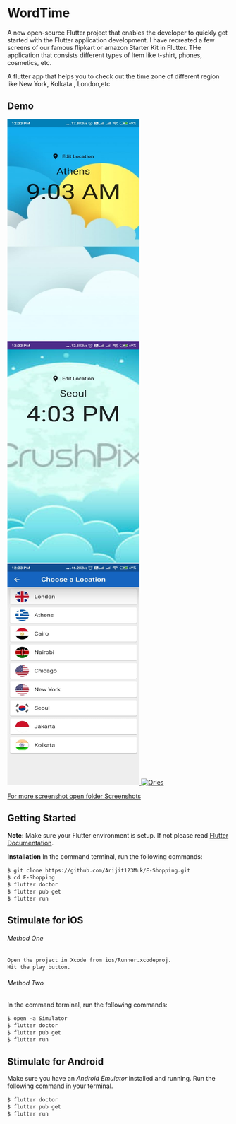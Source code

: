 # WordTime
A new open-source Flutter project that enables the developer to quickly get started with the Flutter application development. I have recreated a few screens of our famous flipkart or amazon Starter Kit in Flutter.
THe application that consists different types of Item like t-shirt, phones, cosmetics, etc.

A flutter app that helps you to check out the time zone of different region like New York, Kolkata , London,etc

## Demo ##

<a href="https://github.com/Arijit123Muk/FunGaming/tree/master/ScreenShot">
         <img alt="Qries" src="https://github.com/Arijit123Muk/WordTime/blob/master/Screenshot/2.jpeg"
         width=300" height="500">
                                
<a href="https://github.com/Arijit123Muk/FunGaming/tree/master/ScreenShot">
         <img alt="Qries" src="https://github.com/Arijit123Muk/WordTime/blob/master/Screenshot/3.jpeg"
         width=300" height="500">                
<a href="https://github.com/Arijit123Muk/FunGaming/tree/master/ScreenShot">
         <img alt="Qries" src="https://github.com/Arijit123Muk/WordTime/blob/master/Screenshot/4.jpeg"
         width=300" height="500">
 <a href="https://github.com/Arijit123Muk/FunGaming/tree/master/ScreenShot">
         <img alt="Qries" src="https://github.com/Arijit123Muk/WordTime/blob/master/Screenshot/1.gif"
         width=300" height="500">  

         
For more screenshot open folder Screenshots </a>

## Getting Started ##
 __Note:__ Make sure your Flutter environment is setup. If not please read <a href="https://flutter.dev/docs">Flutter Documentation</a>.

__Installation__
In the command terminal, run the following commands:
```git
$ git clone https://github.com/Arijit123Muk/E-Shopping.git
$ cd E-Shopping
$ flutter doctor
$ flutter pub get
$ flutter run
```

## Stimulate for iOS ##

###### Method One ######
```
Open the project in Xcode from ios/Runner.xcodeproj.
Hit the play button.
```

###### Method Two ######
In the command terminal, run the following commands:
```
$ open -a Simulator
$ flutter doctor
$ flutter pub get
$ flutter run
```


## Stimulate for Android ##
Make sure you have an _Android Emulator_ installed and running.
Run the following command in your terminal.
```
$ flutter doctor
$ flutter pub get
$ flutter run
```
